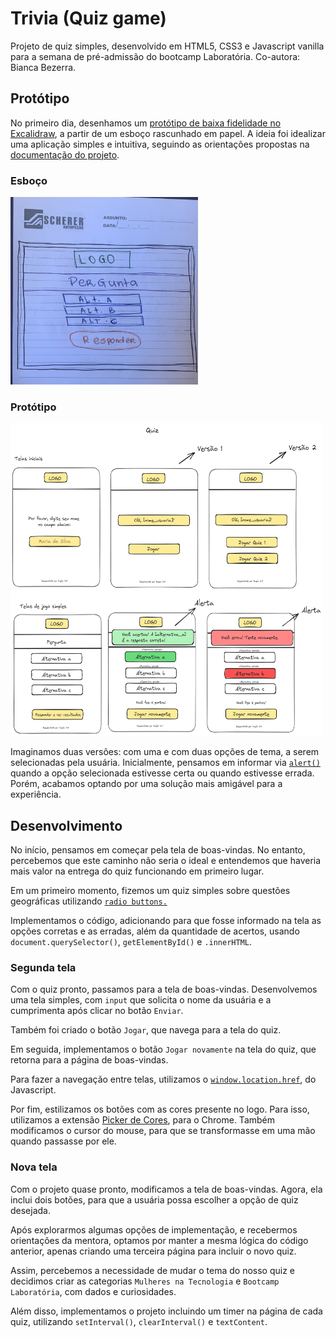 # Trivia (Quiz game)

Projeto de quiz simples, desenvolvido em HTML5, CSS3 e Javascript vanilla para a semana de pré-admissão do bootcamp Laboratória. Co-autora: Bianca Bezerra.

## Protótipo

No primeiro dia, desenhamos um [protótipo de baixa fidelidade no Excalidraw](https://excalidraw.com/#room=4fc4be9dae96bca52fa8,1XD_s--8ZEVYqWIdQJ_-Pg), a partir de um esboço rascunhado em papel. A ideia foi idealizar uma aplicação simples e intuitiva, seguindo as orientações propostas na [documentação do projeto](https://github.com/Laboratoria/bootcamp/blob/v6.3.0/projects/00-trivia/README.pt.md).

### Esboço
<img src="/assets/imagens_prototipo/prototipo_esboco.jpeg" width="300" height="300"/>

### Protótipo
<img src="/assets/imagens_prototipo/quizGame.png" width="500" height="500" />


Imaginamos duas versões: com uma e com duas opções de tema, a serem selecionadas pela usuária. Inicialmente, pensamos em informar via [```alert()```]( https://www.devmedia.com.br/alert-em-javascript/37208) quando a opção selecionada estivesse certa ou quando estivesse errada. Porém, acabamos optando por uma solução mais amigável para a experiência.

## Desenvolvimento

No início, pensamos em começar pela tela de boas-vindas. No entanto, percebemos que este caminho não seria o ideal e entendemos que haveria mais valor na entrega do quiz funcionando em primeiro lugar. 

Em um primeiro momento, fizemos um quiz simples sobre questões geográficas utilizando [```radio buttons.```](https://materialpublic.imd.ufrn.br/curso/disciplina/3/10/3/13)

Implementamos o código, adicionando para que fosse informado na tela as opções corretas e as erradas, além da quantidade de acertos, usando ```document.querySelector()```, ```getElementById()``` e ```.innerHTML```.

### Segunda tela

Com o quiz pronto, passamos para a tela de boas-vindas. Desenvolvemos uma tela simples, com ```input``` que solicita o nome da usuária e a cumprimenta após clicar no botão ```Enviar```.

Também foi criado o botão ```Jogar```, que navega para a tela do quiz. 

Em seguida, implementamos o botão ```Jogar novamente``` na tela do quiz, que retorna para a página de boas-vindas.

Para fazer a navegação entre telas, utilizamos o [```window.location.href```](https://www.devmedia.com.br/javascript-redirect-redirecionando-o-usuario-com-window-location/39809), do Javascript.

Por fim, estilizamos os botões com as cores presente no logo. Para isso, utilizamos a extensão [Picker de Cores](https://chrome.google.com/webstore/detail/color-picker-for-chrome/clldacgmdnnanihiibdgemajcfkmfhia?hl=pt-PT), para o Chrome. Também modificamos o cursor do mouse, para que se transformasse em uma mão quando passasse por ele.

### Nova tela

Com o projeto quase pronto, modificamos a tela de boas-vindas. Agora, ela inclui dois botões, para que a usuária possa escolher a opção de quiz desejada.

Após explorarmos algumas opções de implementação, e recebermos orientações da mentora, optamos por manter a mesma lógica do código anterior, apenas criando uma terceira página para incluir o novo quiz.

Assim, percebemos a necessidade de mudar o tema do nosso quiz e decidimos criar as categorias 
```Mulheres na Tecnologia``` e ```Bootcamp Laboratória```, com dados e curiosidades.

Além disso, implementamos o projeto incluindo um timer na página de cada quiz, utilizando ```setInterval()```, ```clearInterval()``` e ```textContent```.
